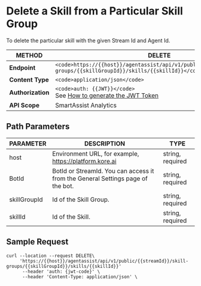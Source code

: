 # Delete a Skill from a Particular Skill Group

To delete the particular skill with the given Stream Id and Agent Id.

| **METHOD**   | **DELETE**                                                                                   |
|--------------|---------------------------------------------------------------------------------------------|
| **Endpoint** | `<code>https://{{host}}/agentassist/api/v1/public/{{streamId}}/skill-groups/{{skillGroupId}}/skills/{{skillId}}</code>` |
| **Content Type** | `<code>application/json</code>`                                                            |
| **Authorization** | `<code>auth: {{JWT}}</code>` <br>See [How to generate the JWT Token](../automation/api-introduction.md#generating-the-jwt-token) |
| **API Scope** | SmartAssist Analytics                                                                       |

## Path Parameters

| **PARAMETER**   | **DESCRIPTION**                                                                                           | **TYPE**        |
|----------------|-----------------------------------------------------------------------------------------------------------|-----------------|
| host           | Environment URL, for example, https://platform.kore.ai                                                 | string, required |
| BotId          | BotId or StreamId. You can access it from the General Settings page of the bot.                            | string, required |
| skillGroupId   | Id of the Skill Group.                                                                                     | string, required |
| skillId        | Id of the Skill.                                                                                           | string, required |

## Sample Request


```
curl --location --request DELETE\
     'https://{{host}}/agentassist/api/v1/public/{{streamId}}/skill-groups/{{skillGroupId}}/skills/{{skillId}}'
      --header 'auth: {jwt-code}' \
      --header 'Content-Type: application/json' \
```